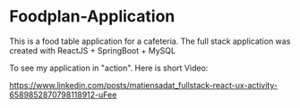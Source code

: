 # Foodplan-Application

This is a food table application for a cafeteria. 
The full stack application was created with ReactJS + SpringBoot + MySQL

To see my application in "action". Here is short Video:

https://www.linkedin.com/posts/matiensadat_fullstack-react-ux-activity-6589852870798118912-uFee
